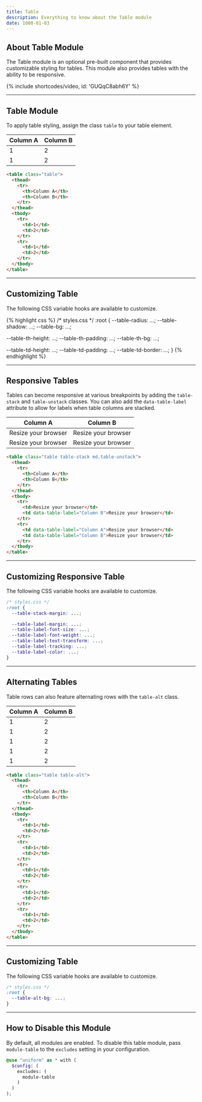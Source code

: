 ```yaml
---
title: Table
description: Everything to know about the Table module
date: 1000-01-03
---
```


## About Table Module

The Table module is an optional pre-built component that provides customizable styling for tables. This module also provides tables with the ability to be responsive.

{% include shortcodes/video, id: 'GUQqC8abh6Y' %}

---

## Table Module

To apply table styling, assign the class `table` to your table element.

<div class="bg-silver-200 radius-md p-20 align-center">
  <table class="table">
    <thead>
      <tr>
        <th>Column A</th>
        <th>Column B</th>
      </tr>
    </thead>
    <tbody>
      <tr>
        <td>1</td>
        <td>2</td>
      </tr>
      <tr>
        <td>1</td>
        <td>2</td>
      </tr>
    </tbody>
  </table>
</div>

```html
<table class="table">
  <thead>
    <tr>
      <th>Column A</th>
      <th>Column B</th>
    </tr>
  </thead>
  <tbody>
    <tr>
      <td>1</td>
      <td>2</td>
    </tr>
    <tr>
      <td>1</td>
      <td>2</td>
    </tr>
  </tbody>
</table>
```

---

## Customizing Table

The following CSS variable hooks are available to customize.

<div class="bg-black radius-sm overflow-auto">
{% highlight css %}
/* styles.css */
:root {
  --table-radius: ...;
  --table-shadow: ...;
  --table-bg: ...;

  --table-th-height: ...;
  --table-th-padding: ...;
  --table-th-bg: ...;

  --table-td-height: ...;
  --table-td-padding: ...;
  --table-td-border: ...;
}
{% endhighlight %}
</div>

---

## Responsive Tables

Tables can become responsive at various breakpoints by adding the `table-stack` and `table-unstack` classes. You can also add the `data-table-label` attribute to allow for labels when table columns are stacked.

<div class="bg-silver-200 radius-md p-20 align-center">
  <table class="table table-stack md.table-unstack">
    <thead>
      <tr>
        <th>Column A</th>
        <th>Column B</th>
      </tr>
    </thead>
    <tbody>
      <tr>
        <td>Resize your browser</td>
        <td data-table-label="Column B">Resize your browser</td>
      </tr>
      <tr>
        <td data-table-label="Column A">Resize your browser</td>
        <td data-table-label="Column B">Resize your browser</td>
      </tr>
    </tbody>
  </table>
</div>

```html
<table class="table table-stack md.table-unstack">
  <thead>
    <tr>
      <th>Column A</th>
      <th>Column B</th>
    </tr>
  </thead>
  <tbody>
    <tr>
      <td>Resize your browser</td>
      <td data-table-label="Column B">Resize your browser</td>
    </tr>
    <tr>
      <td data-table-label="Column A">Resize your browser</td>
      <td data-table-label="Column B">Resize your browser</td>
    </tr>
  </tbody>
</table>
```

---

## Customizing Responsive Table

The following CSS variable hooks are available to customize.

```css
/* styles.css */
:root {
  --table-stack-margin: ...;

  --table-label-margin: ...;
  --table-label-font-size: ...;
  --table-label-font-weight: ...;
  --table-label-text-transform: ...;
  --table-label-tracking: ...;
  --table-label-color: ...;
}
```

---

## Alternating Tables

Table rows can also feature alternating rows with the `table-alt` class.

<div class="bg-silver-200 radius-md p-20 align-center">
  <table class="table table-alt">
    <thead>
      <tr>
        <th>Column A</th>
        <th>Column B</th>
      </tr>
    </thead>
    <tbody>
      <tr>
        <td>1</td>
        <td>2</td>
      </tr>
      <tr>
        <td>1</td>
        <td>2</td>
      </tr>
      <tr>
        <td>1</td>
        <td>2</td>
      </tr>
      <tr>
        <td>1</td>
        <td>2</td>
      </tr>
      <tr>
        <td>1</td>
        <td>2</td>
      </tr>
    </tbody>
  </table>
</div>

```html
<table class="table table-alt">
  <thead>
    <tr>
      <th>Column A</th>
      <th>Column B</th>
    </tr>
  </thead>
  <tbody>
    <tr>
      <td>1</td>
      <td>2</td>
    </tr>
    <tr>
      <td>1</td>
      <td>2</td>
    </tr>
    <tr>
      <td>1</td>
      <td>2</td>
    </tr>
    <tr>
      <td>1</td>
      <td>2</td>
    </tr>
    <tr>
      <td>1</td>
      <td>2</td>
    </tr>
  </tbody>
</table>
```

---

## Customizing Table

The following CSS variable hooks are available to customize.

```css
/* styles.css */
:root {
  --table-alt-bg: ...;
}
```
---

## How to Disable this Module

By default, all modules are enabled. To disable this table module, pass `module-table` to the `excludes` setting in your configuration.

```scss
@use "uniform" as * with (
  $config: (
    excludes: (
      module-table
    )
  )
);
```
